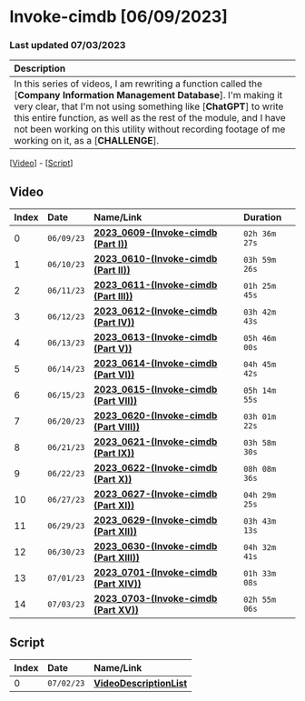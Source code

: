 # Invoke-cimdb [06/09/2023]
### Last updated 07/03/2023

| Description |
|:------------|
| In this series of videos, I am rewriting a function called the [**Company Information Management Database**]. I'm making it very clear, that I'm not using something like [**ChatGPT**] to write this entire function, as well as the rest of the module, and I have not been working on this utility without recording footage of me working on it, as a [**CHALLENGE**]. |

[[Video](#video)] - [[Script](#script)]

## Video

| Index | Date       | Name/Link                                                                | Duration      |
|:------|:-----------|:-------------------------------------------------------------------------|:--------------|
| 0     | `06/09/23` | **[2023_0609-(Invoke-cimdb (Part I))](https://youtu.be/Z5V18nlsSt4)**    | `02h 36m 27s` |
| 1     | `06/10/23` | **[2023_0610-(Invoke-cimdb (Part II))](https://youtu.be/I_mydf6mjuk)**   | `03h 59m 26s` |
| 2     | `06/11/23` | **[2023_0611-(Invoke-cimdb (Part III))](https://youtu.be/0ceIJhGCTnI)**  | `01h 25m 45s` |
| 3     | `06/12/23` | **[2023_0612-(Invoke-cimdb (Part IV))](https://youtu.be/hTqIO2rro34)**   | `03h 42m 43s` |
| 4     | `06/13/23` | **[2023_0613-(Invoke-cimdb (Part V))](https://youtu.be/kvMrFEOXMBY)**    | `05h 46m 00s` |
| 5     | `06/14/23` | **[2023_0614-(Invoke-cimdb (Part VI))](https://youtu.be/K4VIKy2oFRY)**   | `04h 45m 42s` |
| 6     | `06/15/23` | **[2023_0615-(Invoke-cimdb (Part VII))](https://youtu.be/Sh3I0MemkqU)**  | `05h 14m 55s` |
| 7     | `06/20/23` | **[2023_0620-(Invoke-cimdb (Part VIII))](https://youtu.be/mxYJz5NWtRI)** | `03h 01m 22s` |
| 8     | `06/21/23` | **[2023_0621-(Invoke-cimdb (Part IX))](https://youtu.be/HFgXGvxp1nM)**   | `03h 58m 30s` |
| 9     | `06/22/23` | **[2023_0622-(Invoke-cimdb (Part X))](https://youtu.be/O8EpeXCzdS4)**    | `08h 08m 36s` |
| 10    | `06/27/23` | **[2023_0627-(Invoke-cimdb (Part XI))](https://youtu.be/uWoDIJ00T9g)**   | `04h 29m 25s` |
| 11    | `06/29/23` | **[2023_0629-(Invoke-cimdb (Part XII))](https://youtu.be/SeR_FqwKioM)**  | `03h 43m 13s` |
| 12    | `06/30/23` | **[2023_0630-(Invoke-cimdb (Part XIII))](https://youtu.be/HTkN1bKkKk0)** | `04h 32m 41s` |
| 13    | `07/01/23` | **[2023_0701-(Invoke-cimdb (Part XIV))](https://youtu.be/_t_Bt_Ni_aY)**  | `01h 33m 08s` |
| 14    | `07/03/23` | **[2023_0703-(Invoke-cimdb (Part XV))](https://youtu.be/cHmr6nOBuMc)**   | `02h 55m 06s` |

## Script

| Index | Date       | Name/Link                                                                                                                   |
|:------|:-----------|:----------------------------------------------------------------------------------------------------------------------------|
| 0     | `07/02/23` | **[VideoDescriptionList](https://github.com/mcc85s/FightingEntropy/blob/main/Video/Invoke-cimdb/VideoDescriptionList.ps1)** |
